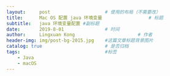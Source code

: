 ```yaml
---
layout:     post   				    # 使用的布局（不需要改）
title:      Mac OS 配置 java 环境变量 				# 标题 
subtitle:   java 环境变量配置 #副标题
date:       2019-8-01 				# 时间
author:     Lingxuan Kong 						# 作者
header-img: img/post-bg-2015.jpg 	#这篇文章标题背景图片
catalog: true 						# 是否归档
tags: 								#标签
    - Java
    - macOS
---
```



